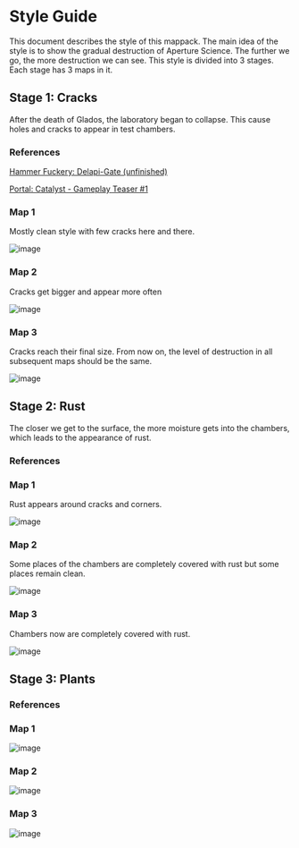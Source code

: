 # Style Guide
This document describes the style of this mappack. The main idea of the style is to show the gradual destruction of Aperture Science. The further we go, the more destruction we can see. This style is divided into 3 stages. Each stage has 3 maps in it.

## Stage 1: Сracks
After the death of Glados, the laboratory began to collapse. This cause holes and cracks to appear in test chambers.

### References
[Hammer Fuckery: Delapi-Gate (unfinished)](https://youtu.be/Jj38_SyzSg4)

[Portal: Catalyst - Gameplay Teaser #1](https://youtu.be/mbKTrpeIAA4)

### Map 1
Mostly clean style with few cracks here and there.

![image](https://github.com/leankee/ruins/assets/59232816/4f27bb1c-f50a-408f-aa02-5eb80c6a7cc3)

### Map 2
Cracks get bigger and appear more often

![image](https://github.com/leankee/ruins/assets/59232816/0af625cb-1045-4665-aa08-2f9e80d90063)

### Map 3
Cracks reach their final size. From now on, the level of destruction in all subsequent maps should be the same.

![image](https://github.com/leankee/ruins/assets/59232816/5b102538-2719-42f5-999a-761b7aef1446)

## Stage 2: Rust
The closer we get to the surface, the more moisture gets into the chambers, which leads to the appearance of rust.

### References

### Map 1
Rust appears around cracks and corners.

![image](https://github.com/leankee/ruins/assets/59232816/158a2c08-93d1-46a1-8de5-e034dd87f842)

### Map 2
Some places of the chambers are completely covered with rust but some places remain clean.

![image](https://github.com/leankee/ruins/assets/59232816/b8bc6cb0-885b-4beb-aa6a-4d495f0a16f8)

### Map 3
Chambers now are completely covered with rust. 

![image](https://github.com/leankee/ruins/assets/59232816/da608f38-2eb0-4135-870a-cbeb59730242)

##  Stage 3: Plants

### References

### Map 1

![image](https://github.com/leankee/ruins/assets/59232816/9fd08fb2-092b-441f-ab65-87b8aa1cbc36)

### Map 2

![image](https://github.com/leankee/ruins/assets/59232816/bcaa622c-5da6-4739-8d02-f3fd7f568215)

### Map 3

![image](https://github.com/leankee/ruins/assets/59232816/f8b9b38d-dae5-48fb-9ce5-4ef2060d90fa)
